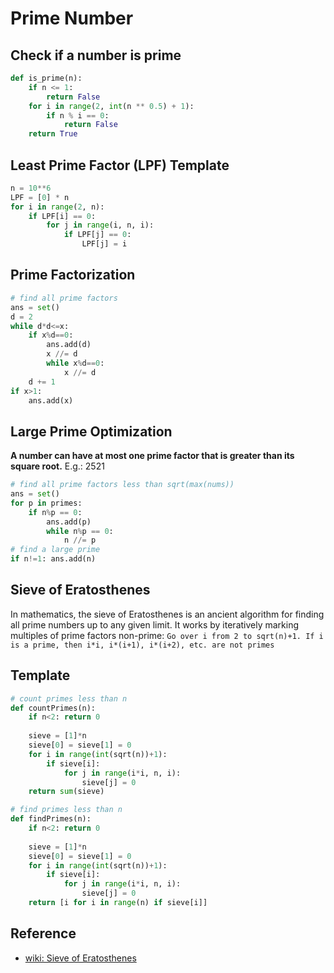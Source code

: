 # Prime Number

## Check if a number is prime

``` py
def is_prime(n):
    if n <= 1:
        return False
    for i in range(2, int(n ** 0.5) + 1):
        if n % i == 0:
            return False
    return True
```

## Least Prime Factor (LPF) Template

``` py
n = 10**6
LPF = [0] * n
for i in range(2, n):
    if LPF[i] == 0:
        for j in range(i, n, i):
            if LPF[j] == 0:
                LPF[j] = i
```

## Prime Factorization

``` py
# find all prime factors
ans = set()
d = 2
while d*d<=x:
    if x%d==0:
        ans.add(d)
        x //= d
        while x%d==0:
            x //= d
    d += 1
if x>1:
    ans.add(x)
```

## Large Prime Optimization

**A number can have at most one prime factor that is greater than its square root.** E.g.: 2521

``` py
# find all prime factors less than sqrt(max(nums))
ans = set()
for p in primes:
    if n%p == 0:
        ans.add(p)
        while n%p == 0:
            n //= p
# find a large prime
if n!=1: ans.add(n)
```

## Sieve of Eratosthenes

In mathematics, the sieve of Eratosthenes is an ancient algorithm for finding all prime numbers up to any given limit.
It works by iteratively marking multiples of prime factors non-prime:
    `Go over i from 2 to sqrt(n)+1. If i is a prime, then i*i, i*(i+1), i*(i+2), etc. are not primes`

## Template

```py
# count primes less than n
def countPrimes(n):
    if n<2: return 0
    
    sieve = [1]*n
    sieve[0] = sieve[1] = 0
    for i in range(int(sqrt(n))+1):
        if sieve[i]:
            for j in range(i*i, n, i): 
                sieve[j] = 0
    return sum(sieve)

# find primes less than n
def findPrimes(n):
    if n<2: return 0
    
    sieve = [1]*n
    sieve[0] = sieve[1] = 0
    for i in range(int(sqrt(n))+1):
        if sieve[i]:
            for j in range(i*i, n, i): 
                sieve[j] = 0
    return [i for i in range(n) if sieve[i]]
```

## Reference

- [wiki: Sieve of Eratosthenes](https://en.wikipedia.org/wiki/Sieve_of_Eratosthenes)
